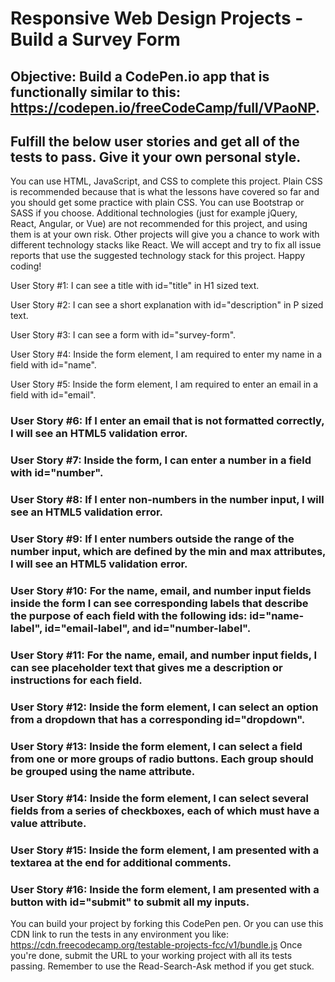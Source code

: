 # Responsive Web Design Projects - Build a Survey Form

## Objective: Build a CodePen.io app that is functionally similar to this: https://codepen.io/freeCodeCamp/full/VPaoNP.

## Fulfill the below user stories and get all of the tests to pass. Give it your own personal style.

You can use HTML, JavaScript, and CSS to complete this project. Plain CSS is recommended because that is what the lessons have covered so far and you should get some practice with plain CSS. You can use Bootstrap or SASS if you choose. Additional technologies (just for example jQuery, React, Angular, or Vue) are not recommended for this project, and using them is at your own risk. Other projects will give you a chance to work with different technology stacks like React. We will accept and try to fix all issue reports that use the suggested technology stack for this project. Happy coding!

User Story #1: I can see a title with id="title" in H1 sized text.

User Story #2: I can see a short explanation with id="description" in P sized text.

User Story #3: I can see a form with id="survey-form".

User Story #4: Inside the form element, I am required to enter my name in a field with id="name".

User Story #5: Inside the form element, I am required to enter an email in a field with id="email".

### User Story #6: If I enter an email that is not formatted correctly, I will see an HTML5 validation error.

### User Story #7: Inside the form, I can enter a number in a field with id="number".

### User Story #8: If I enter non-numbers in the number input, I will see an HTML5 validation error.

### User Story #9: If I enter numbers outside the range of the number input, which are defined by the min and max attributes, I will see an HTML5 validation error.

### User Story #10: For the name, email, and number input fields inside the form I can see corresponding labels that describe the purpose of each field with the following ids: id="name-label", id="email-label", and id="number-label".

### User Story #11: For the name, email, and number input fields, I can see placeholder text that gives me a description or instructions for each field.

### User Story #12: Inside the form element, I can select an option from a dropdown that has a corresponding id="dropdown".

### User Story #13: Inside the form element, I can select a field from one or more groups of radio buttons. Each group should be grouped using the name attribute.

### User Story #14: Inside the form element, I can select several fields from a series of checkboxes, each of which must have a value attribute.

### User Story #15: Inside the form element, I am presented with a textarea at the end for additional comments.

### User Story #16: Inside the form element, I am presented with a button with id="submit" to submit all my inputs.

You can build your project by forking this CodePen pen. Or you can use this CDN link to run the tests in any environment you like: https://cdn.freecodecamp.org/testable-projects-fcc/v1/bundle.js
Once you're done, submit the URL to your working project with all its tests passing.
Remember to use the Read-Search-Ask method if you get stuck.
